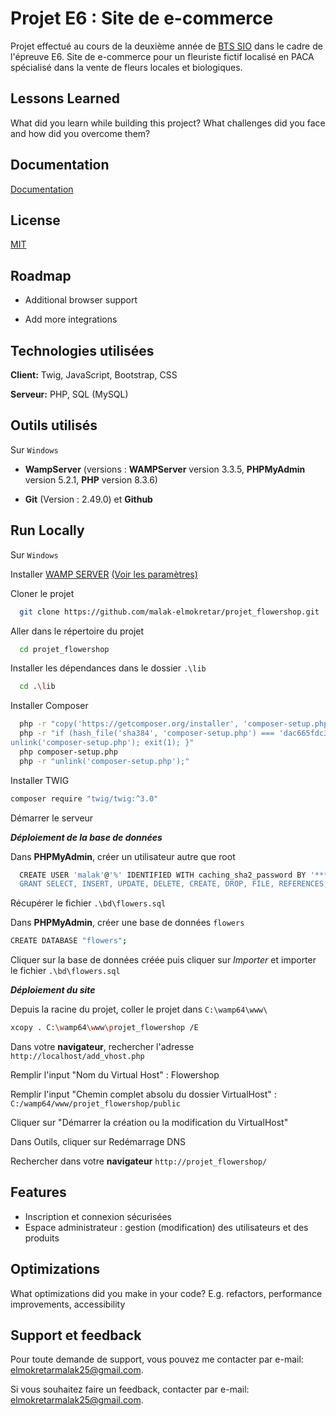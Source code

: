 
# Projet E6 : Site de e-commerce

Projet effectué au cours de la deuxième année de [BTS SIO](https://www.onisep.fr/ressources/univers-formation/formations/post-bac/bts-services-informatiques-aux-organisations-option-b-solutions-logicielles-et-applications-metiers) dans le cadre de l'épreuve E6. Site de e-commerce pour un fleuriste fictif localisé en PACA spécialisé dans la vente de fleurs locales et biologiques.
## Lessons Learned

What did you learn while building this project? What challenges did you face and how did you overcome them?


## Documentation

[Documentation](https://linktodocumentation)


## License

[MIT](https://choosealicense.com/licenses/mit/)


## Roadmap

- Additional browser support

- Add more integrations


## Technologies utilisées

**Client:** Twig, JavaScript, Bootstrap, CSS

**Serveur:** PHP, SQL (MySQL)

## Outils utilisés

Sur `Windows`

- **WampServer** (versions : **WAMPServer** version 3.3.5, **PHPMyAdmin** version 5.2.1, **PHP** version 8.3.6)

- **Git** (Version : 2.49.0) et **Github**
## Run Locally

Sur `Windows`

Installer [WAMP SERVER](https://wampserver.aviatechno.net/) [(Voir les paramètres)](#)

Cloner le projet

```bash
  git clone https://github.com/malak-elmokretar/projet_flowershop.git
```

Aller dans le répertoire du projet

```bash
  cd projet_flowershop
```

Installer les dépendances dans le dossier `.\lib`

```bash
  cd .\lib
```

Installer Composer

```bash
  php -r "copy('https://getcomposer.org/installer', 'composer-setup.php');"
  php -r "if (hash_file('sha384', 'composer-setup.php') === 'dac665fdc30fdd8ec78b38b9800061b4150413ff2e3b6f88543c636f7cd84f6db9189d43a81e5503cda447da73c7e5b6') { echo 'Installer verified'.PHP_EOL; } else { echo 'Installer corrupt'.PHP_EOL;
unlink('composer-setup.php'); exit(1); }"
  php composer-setup.php
  php -r "unlink('composer-setup.php');" 
```

Installer TWIG

```bash
composer require "twig/twig:^3.0"
```

Démarrer le serveur

***Déploiement de la base de données***

Dans **PHPMyAdmin**, créer un utilisateur autre que root
```bash
  CREATE USER 'malak'@'%' IDENTIFIED WITH caching_sha2_password BY '***'; // insérer le nom de l'utilisateur et son mot de passe que vous souhaitez
  GRANT SELECT, INSERT, UPDATE, DELETE, CREATE, DROP, FILE, REFERENCES, ALTER, CREATE VIEW, EVENT, TRIGGER, SHOW VIEW, CREATE ROUTINE, ALTER ROUTINE, EXECUTE ON *.* TO 'test'@'%';ALTER USER 'test'@'%' REQUIRE NONE WITH MAX_QUERIES_PER_HOUR 0 MAX_CONNECTIONS_PER_HOUR 0 MAX_UPDATES_PER_HOUR 0 MAX_USER_CONNECTIONS 0;
```

Récupérer le fichier `.\bd\flowers.sql`

Dans **PHPMyAdmin**, créer une base de données `flowers`
```bash
CREATE DATABASE "flowers";
```

Cliquer sur la base de données créée puis cliquer sur *Importer* et importer le fichier `.\bd\flowers.sql`

***Déploiement du site***

Depuis la racine du projet, coller le projet dans `C:\wamp64\www\`

```bash
xcopy . C:\wamp64\www\projet_flowershop /E
```

Dans votre **navigateur**, rechercher l'adresse 
`http://localhost/add_vhost.php`

Remplir l'input "Nom du Virtual Host" : Flowershop

Remplir l'input "Chemin complet absolu du dossier VirtualHost" : `C:/wamp64/www/projet_flowershop/public`

Cliquer sur "Démarrer la création ou la modification du VirtualHost"

Dans Outils, cliquer sur Redémarrage DNS

Rechercher dans votre **navigateur** `http://projet_flowershop/`
## Features

- Inscription et connexion sécurisées
- Espace administrateur : gestion (modification) des utilisateurs et des produits

## Optimizations

What optimizations did you make in your code? E.g. refactors, performance improvements, accessibility

## Support et feedback

Pour toute demande de support, vous pouvez me contacter par e-mail: elmokretarmalak25@gmail.com.

Si vous souhaitez faire un feedback, contacter par e-mail: elmokretarmalak25@gmail.com.
